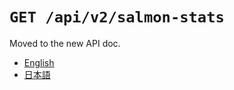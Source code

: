 `GET /api/v2/salmon-stats`
==========================

Moved to the new API doc.

- [English](https://apidoc.stat.ink/v2.en.html#operation/getSalmonStats)
- [日本語](https://apidoc.stat.ink/v2.ja.html#operation/getSalmonStats)
